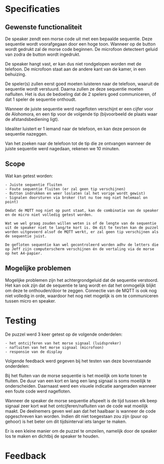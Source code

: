 
# Specificaties
## Gewenste functionaliteit
De speaker zendt een morse code uit met een bepaalde sequentie. Deze sequentie wordt voorafgegaan door een hoge toon. Wanneer op de button wordt gedrukt zal de morse code beginnen. De microfoon detecteert geluid van zodra de button wordt ingedrukt.

De speaker hangt vast, er kan dus niet rondgelopen worden met de telefoon. De microfoon staat aan de andere kant van de kamer, in een behuizing.

De speler(s) zullen eerst goed moeten luisteren naar de telefoon, waaruit de sequentie wordt verstuurd. Daarna zullen ze deze sequentie moeten nafluiten. Het is dus de bedoeling dat de 2 spelers goed communiceren, óf dat 1 speler de sequentie onthoudt.

Wanneer de juiste sequentie werd nagefloten verschijnt er een cijfer voor de Alohomora, en een tip voor de volgende tip (bijvoorbeeld de plaats waar de afstandsbediening ligt).

Idealiter luistert er 1 iemand naar de telefoon, en kan deze persoon de sequentie nazeggen. 

Van het zoeken naar de telefoon tot de tip die ze ontvangen wanneer de juiste sequentie werd nagedaan, rekenen we 10 minuten.

## Scope
Wat kan getest worden:


    - Juiste sequentie fluiten
    - Foute sequentie fluiten (er zal geen tip verschijnen)
    - Button indrukken en weer loslaten (al het vorige wordt gewist)
    - Signalen doorsturen via broker (tot nu toe nog niet helemaal on point)
    
    Omdat de MQTT nog niet op punt staat, kan de combinatie van de speaker en de micro niet volledig getest worden.
    
    Wat we wel graag zouden willen weten is of de lengte van de sequentie uit de speaker niet te lang/te kort is. Om dit te testen kan de puzzel worden uitgevoerd alsof de MQTT werkt, er zal geen tip verschijnen als de sequentie juist.
    
    De gefloten sequentie kan wel gecontroleerd worden adhv de letters die op Jeff zijn computerscherm verschijnen én de vertaling via de morse op het A4-papier.


## Mogelijke problemen
Mogelijke problemen zijn het achtergrondgeluid dat de sequentie verstoord. Het kan ook zijn dat de sequentie te lang wordt en dat het onmogelijk blijkt om deze te onthouden/door te zeggen. Connectie van de MQTT is ook nog niet volledig in orde, waardoor het nog niet mogelijk is om te communiceren tussen micro en speaker.

# Testing
De puzzel werd 3 keer getest op de volgende onderdelen:

    - het ontcijferen van het morse signaal (luidspreker)
    - nafluiten van het morse signaal (microfoon)
    - responsie van de display

Volgende feedback werd gegeven bij het testen van deze bovenstaande onderdelen:

Bij het fluiten van de morse sequentie is het moeilijk om korte tonen te fluiten. De duur van een kort en lang een lang signaal is soms moeilijk te onderscheiden. Daarnaast werd een visuele indicatie aangeraden wanneer een foute code werd nagefloten.

Wanneer de speaker de morse sequentie afspeelt is de tijd tussen elk beep signaal zeer kort wat het ontcijferen/nafluiten van de code wat moeilijk maakt. De deelnemers geven wel aan dat het haalbaar is wanneer de code opgeschreven kan worden. Indien dit niet toegestaan zou zijn (puur op gehoor) is het beter om dit tijdsinterval iets langer te maken.

Er is een kleine manier om de puzzel te omzeilen, namelijk door de speaker los te maken en dichtbij de speaker te houden. 

# Feedback
